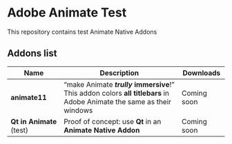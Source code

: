 # Adobe Animate Test
This repository contains test Animate Native Addons

## Addons list

| Name | Description | Downloads |
| - | - | - |
| **animate11** | <q>make Animate ***trully* immersive**!</q></br>This addon colors **all titlebars** in Adobe Animate the same as their windows | Coming soon |
| **Qt in Animate** (test) | Proof of concept: use **Qt** in an **Animate Native Addon** | Coming soon |